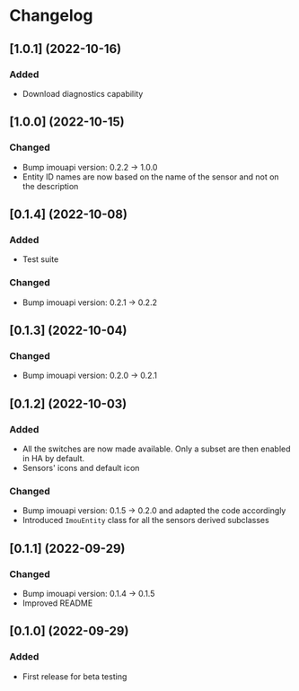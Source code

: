 # Changelog

## [1.0.1] (2022-10-16)

### Added

- Download diagnostics capability

## [1.0.0] (2022-10-15)

### Changed

- Bump imouapi version: 0.2.2 → 1.0.0
- Entity ID names are now based on the name of the sensor and not on the description

## [0.1.4] (2022-10-08)

### Added

- Test suite

### Changed

- Bump imouapi version: 0.2.1 → 0.2.2

## [0.1.3] (2022-10-04)

### Changed

- Bump imouapi version: 0.2.0 → 0.2.1

## [0.1.2] (2022-10-03)

### Added

- All the switches are now made available. Only a subset are then enabled in HA by default.
- Sensors' icons and default icon

### Changed

- Bump imouapi version: 0.1.5 → 0.2.0 and adapted the code accordingly
- Introduced `ImouEntity` class for all the sensors derived subclasses

## [0.1.1] (2022-09-29)

### Changed

- Bump imouapi version: 0.1.4 → 0.1.5
- Improved README

## [0.1.0] (2022-09-29)

### Added

- First release for beta testing
